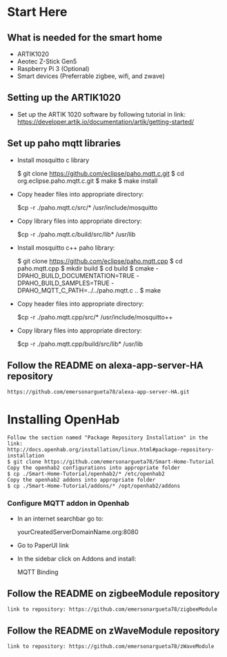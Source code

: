 # Start Here

## What is needed for the smart home

- ARTIK1020
- Aeotec Z-Stick Gen5
- Raspberry Pi 3 (Optional)
- Smart devices (Preferrable zigbee, wifi, and zwave)

## Setting up the ARTIK1020
- Set up the ARTIK 1020 software by following tutorial in link:
  https://developer.artik.io/documentation/artik/getting-started/
## Set up paho mqtt libraries

- Install mosquitto c library
    
    $ git clone https://github.com/eclipse/paho.mqtt.c.git
    $ cd org.eclipse.paho.mqtt.c.git
    $ make
    $ make install
    
- Copy header files into appropriate directory:
    
    $cp -r ./paho.mqtt.c/src/* /usr/include/mosquitto 
    
- Copy library files into appropriate directory:
    
    $cp -r ./paho.mqtt.c/build/src/lib* /usr/lib 

- Install mosquitto c++ paho library:
    
    $ git clone https://github.com/eclipse/paho.mqtt.cpp
    $ cd paho.mqtt.cpp
    $ mkdir build
    $ cd build
    $ cmake -DPAHO_BUILD_DOCUMENTATION=TRUE -DPAHO_BUILD_SAMPLES=TRUE -DPAHO_MQTT_C_PATH=../../paho.mqtt.c ..
    $ make
    
- Copy header files into appropriate directory:
    
    $cp -r ./paho.mqtt.cpp/src/* /usr/include/mosquitto++ 
    
- Copy library files into appropriate directory:

    $cp -r ./paho.mqtt.cpp/build/src/lib* /usr/lib 
    
## Follow the README on alexa-app-server-HA repository
    https://github.com/emersonargueta78/alexa-app-server-HA.git
    
# Installing OpenHab
	Follow the section named "Package Repository Installation" in the link:
	http://docs.openhab.org/installation/linux.html#package-repository-installation
	$ git clone https://github.com/emersonargueta78/Smart-Home-Tutorial
	Copy the openhab2 configurations into appropriate folder
	$ cp ./Smart-Home-Tutorial/openhab2/* /etc/openhab2
	Copy the openhab2 addons into appropriate folder
	$ cp ./Smart-Home-Tutorial/addons/* /opt/openhab2/addons
### Configure MQTT addon in Openhab
- In an internet searchbar go to:
	
	yourCreatedServerDomainName.org:8080
	
- Go to PaperUI link

- In the sidebar click on Addons and install:
	
	MQTT Binding


## Follow the README on zigbeeModule repository
    link to repository: https://github.com/emersonargueta78/zigbeeModule
## Follow the README on zWaveModule repository
    link to repository: https://github.com/emersonargueta78/zWaveModule
